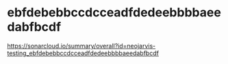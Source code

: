 # ebfdebebbccdcceadfdedeebbbbaeedabfbcdf
https://sonarcloud.io/summary/overall?id=neojarvis-testing_ebfdebebbccdcceadfdedeebbbbaeedabfbcdf
